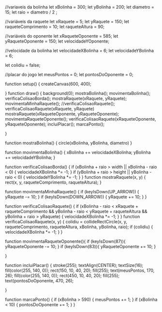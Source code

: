 //variaveis da bolinha
let xBolinha = 300;
let yBolinha = 200;
let diametro = 15;
let raio = diametro / 2 ;

//variáveis da raquete
let xRaquete = 5;
let yRaquete = 150;
let raqueteComprimento = 10;
let raqueteAltura = 90;

//variáveis do oponente
let xRaqueteOponente = 585;
let yRaqueteOponente = 150;
let velocidadeYOponente;

//velocidade da bolinha
let velocidadeXBolinha = 6;
let velocidadeYBolinha = 6;

let colidiu = false;

//placar do jogo
let meusPontos = 0;
let pontosDoOponente = 0;

function setup() {
    createCanvas(600, 400);

}
function draw() {
    background(0);
    mostraBolinha();
    movimentaBolinha();
    verificaColisaoBorda();
  mostraRaquete(xRaquete, yRaquete);
   movimentaMinhaRaquete();
   //verificaColisaoRaquete();
  verificaColisaoRaquete(xRaquete, yRaquete)
  mostraRaquete(xRaqueteOponente, yRaqueteOponente);
 movimentaRaqueteOponente();
  verificaColisaoRaquete(xRaqueteOponente, yRaqueteOponente);
  incluiPlacar();
  marcaPonto();

}

function mostraBolinha() {
    circle(xBolinha, yBolinha, diametro)
}

function movimentaBolinha() {
    xBolinha += velocidadeXBolinha;
    yBolinha += velocidadeYBolinha;
}

function verificaColisaoBorda() {
    if (xBolinha + raio > width || xBolinha - raio < 0) {
        velocidadeXBolinha *= -1;
    }
    if (yBolinha + raio > height || yBolinha - raio < 0) {
        velocidadeYBolinha *= -1;
    }
}
 function mostraRaquete(x, y) {
    rect(x, y, raqueteComprimento, raqueteAltura);
}

function movimentaMinhaRaquete() {
    if (keyIsDown(UP_ARROW)) {
        yRaquete -= 10;
    }
    if (keyIsDown(DOWN_ARROW)) {
        yRaquete += 10;
    }
}

function verificaColisaoRaquete() {
    if (xBolinha - raio < xRaquete + raqueteComprimento
        && yBolinha - raio < yRaquete + raqueteAltura
        && yBolinha + raio > yRaquete) {
        velocidadeXBolinha *= -1;
    }
}
function verificaColisaoRaquete(x, y) {
    colidiu = collideRectCircle(x, y, raqueteComprimento, raqueteAltura, xBolinha, yBolinha, raio);
    if (colidiu) {
        velocidadeXBolinha *= -1;
    }
}

function movimentaRaqueteOponente(){
    if (keyIsDown(87)){
        yRaqueteOponente -= 10;
    }
    if (keyIsDown(83)){
        yRaqueteOponente += 10;
    }

}

  function incluiPlacar() {
    stroke(255);
    textAlign(CENTER);
    textSize(16);
    fill(color(255, 140, 0));
    rect(150, 10, 40, 20);
    fill(255);
    text(meusPontos, 170, 26);
    fill(color(255, 140, 0));
    rect(450, 10, 40, 20);
    fill(255);
    text(pontosDoOponente, 470, 26);

}

function marcaPonto() {
    if (xBolinha > 590) {
        meusPontos += 1;
    }
    if (xBolinha < 10) {
        pontosDoOponente += 1;
    }
}
